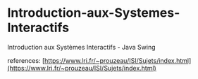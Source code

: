 # Introduction-aux-Systemes-Interactifs
Introduction aux Systèmes Interactifs - Java Swing

references: [https://www.lri.fr/~prouzeau/ISI/Sujets/index.html](https://www.lri.fr/~prouzeau/ISI/Sujets/index.html)

